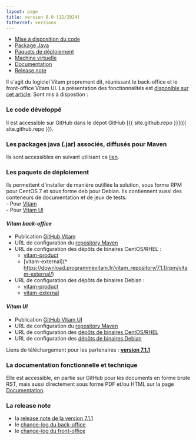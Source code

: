 ```yaml
---
layout: page
title: version 8.0 (12/2024)
fatherref: versions
---
```

* [Mise à disposition du code](#github)
* [Package Java](#java)
* [Paquets de déploiement](#déploiement)
* [Machine virtuelle](#vm)
* [Documentation](#doc)
* [Release note](#rn)


Il s'agit du logiciel Vitam proprement dit, réunissant le back-office et le front-office Vitam UI. 
La présentation des fonctionnalités est [disponible sur cet article](https://www.programmevitam.fr/2024/07/12/version7_1/).
Sont mis à dispostion :

<a name="github"></a>
### Le code développé

Il est accessible sur GitHub dans le dépot GitHub [{{ site.github.repo }}]({{ site.github.repo }}).

<a name="java"></a>
### Les packages java (.jar) associés, diffusés pour Maven

Ils sont accessibles en suivant utilisant ce [lien](https://download.programmevitam.fr/vitam_repository/7.1.1/mvn_repo/).

<a name="déploiement"></a>
### Les paquets de déploiement

Ils permettent d'installer de manière outillée la solution, sous forme RPM pour CentOS 7 et sous forme deb pour Debian. Ils contiennent aussi des conteneurs de documentation et de jeux de tests.  
    - Pour [Vitam](https://github.com/ProgrammeVitam/deployment/tree/7.1.1/vitam)  
    - Pour [Vitam UI](https://github.com/ProgrammeVitam/deployment/tree/7.1.1/vitam-ui)

#### *Vitam back-office*

- Publication [GitHub Vitam](https://github.com/ProgrammeVitam/vitam/tree/7.1.1)
- URL de configuration du [repository Maven](https://download.programmevitam.fr/vitam_repository/7.1.1/mvn_repo/) 
- URL de configuration des dépôts de binaires CentOS/RHEL :  
    - [vitam-product](https://download.programmevitam.fr/vitam_repository/7.1.1/rpm/vitam-product/)  
    - [vitam-external](* https://download.programmevitam.fr/vitam_repository/7.1.1/rpm/vitam-external/)  
- URL de configuration des dépôts de binaires Debian :  
    - [vitam-product](https://download.programmevitam.fr/vitam_repository/7.1.1/deb/vitam-product/)  
    - [vitam-external](https://download.programmevitam.fr/vitam_repository/7.1.1/deb/vitam-external/)


#### *Vitam UI*

- Publication [GitHub Vitam UI](https://github.com/ProgrammeVitam/vitam-ui/tree/7.1.1)
- URL de configuration du [repository Maven](https://download.programmevitam.fr/vitamui_repository/7.1.1/mvn_repo/)
- URL de configuration des [dépôts de binaires CentOS/RHEL](https://download.programmevitam.fr/vitamui_repository/7.1.1/rpm/)
- URL de configuration des [dépôts de binaires Debian](https://download.programmevitam.fr/vitamui_repository/7.1.1/deb/)

Liens de téléchargement pour les partenaires :  [**version 7.1.1**](https://support.programmevitam.fr/releases/7.1.1/index.html)

<a name="doc"></a>  
### La documentation fonctionnelle et technique

Elle est accessible, en partie  sur GitHub pour les documents en forme brute RST, mais aussi directement sous forme PDF et/ou HTML sur la page [Documentation](/pages/documentation).

<a name="rn"></a>  
### La release note

- la [release note de la version 7.1.1](/ressources/RefCourant/Release_notes_7.1.1_vdef.pdf)
- le [change-log du back-office](/ressources/RefCourant/vitam-changelog.7.1.1.pdf)
- le [change-log du front-office](/ressources/RefCourant/vitamui-changelog.7.1.1.pdf)